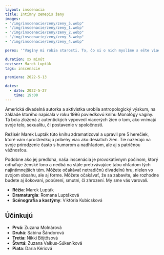 ```yaml
---
layout: inscenacia
title: Intímny zemepis ženy
images:
- "/img/inscenacie/zeny/zeny_5.webp"
- "/img/inscenacie/zeny/zeny_1.webp"
- "/img/inscenacie/zeny/zeny_2.webp"
- "/img/inscenacie/zeny/zeny_3.webp"
- "/img/inscenacie/zeny/zeny_4.webp"

perex: '"Vagíny mi robia starosti. To, čo si o nich myslíme a ešte viac, že o nich nepremýšľame. To, ako ich nazývame, ale aj to, ako ich nenazývame. Sú obklopené tajomstvom a tmou ako bermudský trojuholník. Vagíny mi robia starosti."'

duration: xx minút
reziser: Marek Lupták
tags: inscenacie

premiera: 2022-5-13

dates:
  - date: 2022-5-27
    time: 19:00
---
```


Americká divadelná autorka a aktivistka urobila antropologický výskum, na základe ktorého napísala v roku 1996 poviedkovú knihu Monológy vagíny. Tá bola zložená z autentických výpovedí viacerých žien o tom, ako vnímajú svoje telo, sexualitu, či postavenie v spoločnosti.

Režisér Marek Lupták túto knihu zdramatizoval a upravil pre 5 herečiek, ktoré vám sprostredkujú príbehy viac ako desiatich žien. Tie nazerajú na svoje prirodzenie často s humorom a nadhľadom, ale aj s patričnou vážnosťou.

Podobne ako jej predloha, naša inscenácia je provokatívnym počinom, ktorý odhaľuje ženské lono a nedbá na stále pretrvávajúce tabu ohľadom tých najintímnejších tém. Môžete očakávať netradičnú divadelnú hru, nielen vo svojom obsahu, ale aj forme. Môžete očakávať, že sa zabavíte, ale rozhodne budete aj šokovaní, pobúrení, smutní, či zhrození. My sme vás varovali.

- **Réžia**: Marek Lupták
- **Dramaturgia**: Romana Luptáková
- **Scénografia a kostýmy**: Viktória Kubicsková

## Účinkujú

- **Prvá**: Zuzana Molnárová
- **Druhá**: Sabina Šándorová
- **Tretia**: Nikki Böjtösová
- **Štvrtá**: Zuzana Valkus-Súkeníková
- **Piata**: Daria Kériová